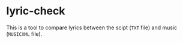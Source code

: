  lyric-check
=============

This is a tool to compare lyrics between the scipt (`TXT` file) and music (`MUSICXML` file).
